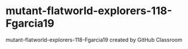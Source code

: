 # mutant-flatworld-explorers-118-Fgarcia19
mutant-flatworld-explorers-118-Fgarcia19 created by GitHub Classroom

